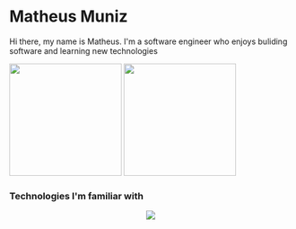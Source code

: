 # Matheus Muniz

Hi there, my name is Matheus. I'm a software engineer who enjoys buliding software and learning new technologies

<div>
    <img height="200em" src="https://github-readme-stats-ten-gilt.vercel.app/api?username=MunizMat&show_icons=true&theme=dracula&count_private=true">
    <img height="200em" src="https://github-readme-stats-ten-gilt.vercel.app/api/top-langs/?username=MunizMat&theme=dracula">
</div>

### Technologies I'm familiar with

<p align="center">
  <a href="https://skillicons.dev">
    <img src="https://skillicons.dev/icons?i=ts,java,spring,js,nodejs,react,apollo,aws,docker,graphql,mongodb,mysql,nextjs,postgresql" />
  </a>
</p>
